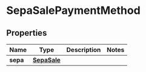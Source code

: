 

# SepaSalePaymentMethod

## Properties

Name | Type | Description | Notes
------------ | ------------- | ------------- | -------------
**sepa** | [**SepaSale**](SepaSale.md) |  | 



